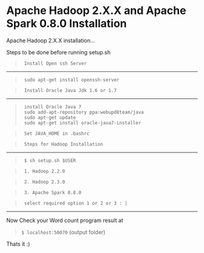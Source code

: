 Apache Hadoop 2.X.X and Apache Spark 0.8.0 Installation
==============

Apache Hadoop 2.X.X installation...

Steps to be done before running setup.sh

>``` Install Open ssh Server```
---
>      sudo apt-get install openssh-server

>``` Install Oracle Java Jdk 1.6 or 1.7```
---
>      install Oracle Java 7
>      sudo add-apt-repository ppa:webupd8team/java
>      sudo apt-get update
>      sudo apt-get install oracle-java7-installer 

>``` Set JAVA_HOME in .bashrc```

>``` Steps for Hadoop Installation```
---
>      $ sh setup.sh $USER

>      1. Hadoop 2.2.0

>      2. Hadoop 2.3.0

>      3. Apache Spark 0.8.0

>      select required option 1 or 2 or 3 : |
---


Now Check your Word count program result at 

>```$ localhost:50070``` (output folder)

Thats it :)
